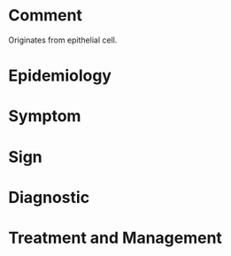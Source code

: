 # Comment

Originates from epithelial cell.

# Epidemiology

# Symptom

# Sign

# Diagnostic

# Treatment and Management
